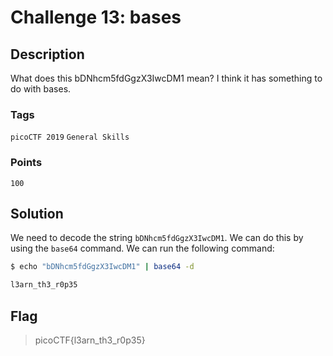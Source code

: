 # Challenge 13: bases

## Description

What does this bDNhcm5fdGgzX3IwcDM1 mean? I think it has something to do with bases.

### Tags

`picoCTF 2019` `General Skills`

### Points

`100`

## Solution

We need to decode the string `bDNhcm5fdGgzX3IwcDM1`. We can do this by using the `base64` command. We can run the following command:

```bash
$ echo "bDNhcm5fdGgzX3IwcDM1" | base64 -d

l3arn_th3_r0p35
```

## Flag

> picoCTF{l3arn_th3_r0p35}
